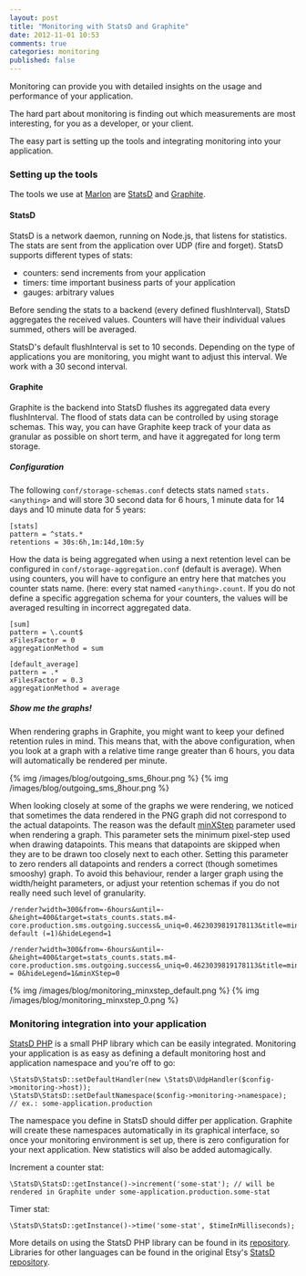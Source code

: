 ```yaml
---
layout: post
title: "Monitoring with StatsD and Graphite"
date: 2012-11-01 10:53
comments: true
categories: monitoring
published: false
---
```

Monitoring can provide you with detailed insights on the usage and performance of your application.

The hard part about monitoring is finding out which measurements are most interesting, for you as a developer, or your client.

The easy part is setting up the tools and integrating monitoring into your application.

### Setting up the tools
The tools we use at [Marlon](http://www.marlon.be) are [StatsD](http://github.com/etsy/statsd) and [Graphite](http://graphite.wikidot.com).

#### StatsD
StatsD is a network daemon, running on Node.js, that listens for statistics. The stats are sent from the application over UDP (fire and forget).
StatsD supports different types of stats:

- counters: send increments from your application
- timers: time important business parts of your application
- gauges: arbitrary values

Before sending the stats to a backend (every defined flushInterval), StatsD aggregates the received values. Counters will have their individual values summed, others will be averaged.

StatsD's default flushInterval is set to 10 seconds. Depending on the type of applications you are monitoring, you might want to adjust this interval. We work with a 30 second interval.

#### Graphite
Graphite is the backend into StatsD flushes its aggregated data every flushInterval. The flood of stats data can be controlled by using storage schemas.
This way, you can have Graphite keep track of your data as granular as possible on short term, and have it aggregated for long term storage.

##### Configuration
The following `conf/storage-schemas.conf` detects stats named `stats.<anything>` and will store 30 second data for 6 hours, 1 minute data for 14 days and 10 minute data for 5 years:

    [stats]
    pattern = ^stats.*
    retentions = 30s:6h,1m:14d,10m:5y

How the data is being aggregated when using a next retention level can be configured in `conf/storage-aggregation.conf` (default is average).
When using counters, you will have to configure an entry here that matches you counter stats name. (here: every stat named `<anything>.count`.
If you do not define a specific aggregation schema for your counters, the values will be averaged resulting in incorrect aggregated data.

    [sum]
    pattern = \.count$
    xFilesFactor = 0
    aggregationMethod = sum

    [default_average]
    pattern = .*
    xFilesFactor = 0.3
    aggregationMethod = average

##### Show me the graphs!

When rendering graphs in Graphite, you might want to keep your defined retention rules in mind.
This means that, with the above configuration, when you look at a graph with a relative time range greater than 6 hours, you data will automatically be rendered per minute.

{% img /images/blog/outgoing_sms_6hour.png %}
{% img /images/blog/outgoing_sms_8hour.png %}

When looking closely at some of the graphs we were rendering, we noticed that sometimes the data rendered in the PNG graph did not correspond to the actual datapoints.
The reason was the default [minXStep](https://graphite.readthedocs.org/en/latest/render_api.html#minxstep) parameter used when rendering a graph.
This parameter sets the minimum pixel-step used when drawing datapoints. This means that datapoints are skipped when they are to be drawn too closely next to each other.
Setting this parameter to zero renders all datapoints and renders a correct (though sometimes smooshy) graph.
To avoid this behaviour, render a larger graph using the width/height parameters, or adjust your retention schemas if you do not really need such level of granularity.

    /render?width=300&from=-6hours&until=-&height=400&target=stats_counts.stats.m4-core.production.sms.outgoing.success&_uniq=0.4623039819178113&title=minStepX default (=1)&hideLegend=1

    /render?width=300&from=-6hours&until=-&height=400&target=stats_counts.stats.m4-core.production.sms.outgoing.success&_uniq=0.4623039819178113&title=minXStep = 0&hideLegend=1&minXStep=0

{% img /images/blog/monitoring_minxstep_default.png %}
{% img /images/blog/monitoring_minxstep_0.png %}

### Monitoring integration into your application

[StatsD PHP](http://github.com/FabriZZio/statsd-php) is a small PHP library which can be easily integrated.
Monitoring your application is as easy as defining a default monitoring host and application namespace and you're off to go:

    \StatsD\StatsD::setDefaultHandler(new \StatsD\UdpHandler($config->monitoring->host));
    \StatsD\StatsD::setDefaultNamespace($config->monitoring->namespace); // ex.: some-application.production

The namespace you define in StatsD should differ per application. Graphite will create these namespaces automatically in its graphical interface,
so once your monitoring environment is set up, there is zero configuration for your next application. New statistics will also be added automagically.

Increment a counter stat:

    \StatsD\StatsD::getInstance()->increment('some-stat'); // will be rendered in Graphite under some-application.production.some-stat

Timer stat:

    \StatsD\StatsD::getInstance()->time('some-stat', $timeInMilliseconds);

More details on using the StatsD PHP library can be found in its [repository](http://github.com/FabriZZio/statsd-php).
Libraries for other languages can be found in the original Etsy's [StatsD repository](http://github.com/etsy/statsd).